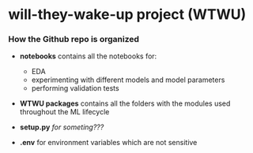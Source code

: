 # will-they-wake-up project (WTWU)

### How the Github repo is organized

- __notebooks__
  contains all the notebooks for:
    - EDA
    - experimenting with different models and model parameters
    - performing validation tests

- __WTWU packages__
  contains all the folders with the modules used throughout the ML lifecycle

- __setup.py__
  _for someting???_

- __.env__
  for environment variables which are not sensitive
